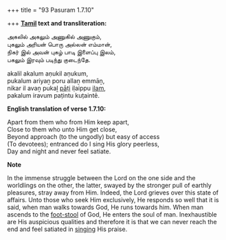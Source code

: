 +++
title = "93 Pasuram 1.7.10"

+++
**[Tamil](/definition/tamil#history "show Tamil definitions") text and transliteration:**

அகலில் அகலும் அணுகில் அணுகும்,  
புகலும் அரியன் பொரு அல்லன் எம்மான்,  
நிகர் இல் அவன் புகழ் பாடி இளைப்பு இலம்,  
பகலும் இரவும் படிந்து குடைந்தே.

akalil akalum aṇukil aṇukum,  
pukalum ariyaṉ poru allaṉ emmāṉ,  
nikar il avaṉ pukaḻ [pāṭi](/definition/pati#vaishnavism "show pāṭi definitions") iḷaippu [ilam](/definition/ilam#history "show ilam definitions"),  
pakalum iravum paṭintu kuṭaintē.

**English translation of verse 1.7.10:**

Apart from them who from Him keep apart,  
Close to them who unto Him get close,  
Beyond approach (to the ungodly) but easy of access  
(To devotees); entranced do I sing His glory peerless,  
Day and night and never feel satiate.

**Note**

In the immense struggle between the Lord on the one side and the worldlings on the other, the latter, swayed by the stronger pull of earthly pleasures, stray away from Him. Indeed, the Lord grieves over this state of affairs. Unto those who seek Him exclusively, He responds so well that it is said, when man walks towards God, He runs towards him. When man ascends to the [foot-stool](/definition/foot-stool#history "show foot-stool definitions") of God, He enters the soul of man. Inexhaustible are His auspicious qualities and therefore it is that we can never reach the end and feel satiated in [singing](/definition/singing#history "show singing definitions") His praise.


